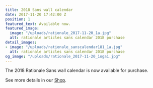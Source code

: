 ```yaml
---
title: 2018 Sans wall calendar
date: 2017-11-20 17:42:00 Z
position: 1
featured_text: Available now.
featured_image:
  image: "/uploads/rationale_2017-11-20_1a.jpg"
  alt: rationale articles sans calendar 2018 purchase
detail_images:
- image: "/uploads/rationale_sanscalendar181_1a.jpg"
  alt: rationale articles sans calendar 2018 purchase
og_image: "/uploads/rationale_2017-11-20_1oga1.jpg"
---
```


The 2018 Rationale Sans wall calendar is now available for purchase.

See more details in our [Shop](https://rationale-design.com/shop/).